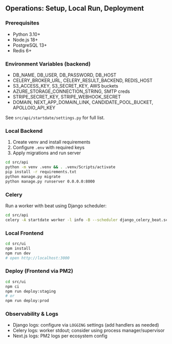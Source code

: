 ## Operations: Setup, Local Run, Deployment

### Prerequisites

- Python 3.10+
- Node.js 18+
- PostgreSQL 13+
- Redis 6+

### Environment Variables (backend)

- DB_NAME, DB_USER, DB_PASSWORD, DB_HOST
- CELERY_BROKER_URL, CELERY_RESULT_BACKEND, REDIS_HOST
- S3_ACCESS_KEY, S3_SECRET_KEY, AWS buckets
- AZURE_STORAGE_CONNECTION_STRING, SMTP creds
- STRIPE_SECRET_KEY, STRIPE_WEBHOOK_SECRET
- DOMAIN, NEXT_APP_DOMAIN_LINK, CANDIDATE_POOL_BUCKET, APOLLOIO_API_KEY

See `src/api/startdate/settings.py` for full list.

### Local Backend

1. Create venv and install requirements
2. Configure `.env` with required keys
3. Apply migrations and run server

```bash
cd src/api
python -m venv .venv && . .venv/Scripts/activate
pip install -r requirements.txt
python manage.py migrate
python manage.py runserver 0.0.0.0:8000
```

### Celery

Run a worker with beat using Django scheduler:

```bash
cd src/api
celery -A startdate worker -l info -B --scheduler django_celery_beat.schedulers:DatabaseScheduler
```

### Local Frontend

```bash
cd src/ui
npm install
npm run dev
# open http://localhost:3000
```

### Deploy (Frontend via PM2)

```bash
cd src/ui
npm ci
npm run deploy:staging
# or
npm run deploy:prod
```

### Observability & Logs

- Django logs: configure via `LOGGING` settings (add handlers as needed)
- Celery logs: worker stdout; consider using process manager/supervisor
- Next.js logs: PM2 logs per ecosystem config



